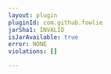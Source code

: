 ```yaml
---
layout: plugin
pluginId: com.github.fowlie
jarSha1: INVALID
isJarAvailable: true
error: NONE
violations: []

---
```

